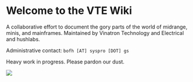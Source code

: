 # Welcome to the VTE Wiki
A collaborative effort to document the gory parts of the world of midrange, minis, and mainframes. Maintained by Vinatron Technology and Electrical and hushlabs.

Administrative contact: `bofh [AT] syspro [DOT] gs`

Heavy work in progress. Please pardon our dust.

![](337.gif)

